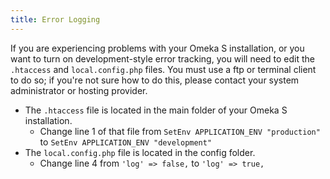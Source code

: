 ```yaml
---
title: Error Logging
---
```

If you are experiencing problems with your Omeka S installation, or you want to turn on development-style error tracking, you will need to edit the `.htaccess` and `local.config.php` files. You must use a ftp or terminal client to do so; if you're not sure how to do this, please contact your system administrator or hosting provider. 

- The `.htaccess` file is located in the main folder of your Omeka S installation.
    - Change line 1 of that file from `SetEnv APPLICATION_ENV "production"` to `SetEnv APPLICATION_ENV "development"`
- The `local.config.php` file is located in the config folder.
    - Change line 4 from `'log' => false,` to `'log' => true,`